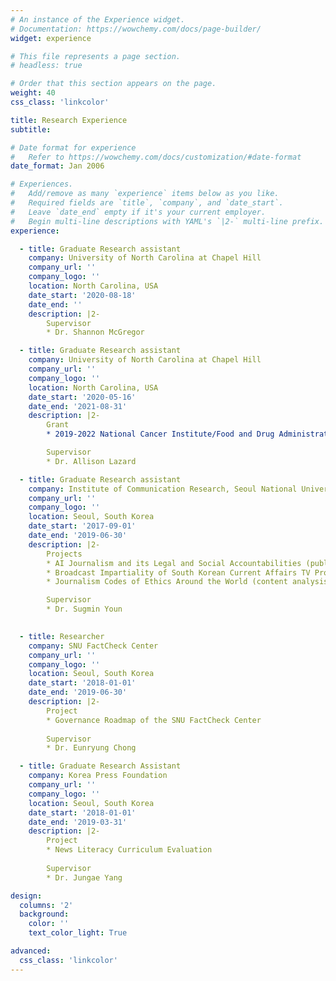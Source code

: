```yaml
---
# An instance of the Experience widget.
# Documentation: https://wowchemy.com/docs/page-builder/
widget: experience

# This file represents a page section.
# headless: true

# Order that this section appears on the page.
weight: 40
css_class: 'linkcolor'

title: Research Experience
subtitle:

# Date format for experience
#   Refer to https://wowchemy.com/docs/customization/#date-format
date_format: Jan 2006

# Experiences.
#   Add/remove as many `experience` items below as you like.
#   Required fields are `title`, `company`, and `date_start`.
#   Leave `date_end` empty if it's your current employer.
#   Begin multi-line descriptions with YAML's `|2-` multi-line prefix.
experience:

  - title: Graduate Research assistant
    company: University of North Carolina at Chapel Hill
    company_url: ''
    company_logo: ''
    location: North Carolina, USA
    date_start: '2020-08-18'
    date_end: ''
    description: |2-
        Supervisor 
        * Dr. Shannon McGregor

  - title: Graduate Research assistant
    company: University of North Carolina at Chapel Hill
    company_url: ''
    company_logo: ''
    location: North Carolina, USA
    date_start: '2020-05-16'
    date_end: '2021-08-31'
    description: |2-
        Grant 
        * 2019-2022 National Cancer Institute/Food and Drug Administration R01CA239192. "Evaluating the Impact of Waterpipe Marketing Claims on Young Adults." PI: Erin Sutfin. $1,311,866. Role: Co-Investigator.

        Supervisor 
        * Dr. Allison Lazard

  - title: Graduate Research assistant
    company: Institute of Communication Research, Seoul National University
    company_url: ''
    company_logo: ''
    location: Seoul, South Korea
    date_start: '2017-09-01'
    date_end: '2019-06-30'
    description: |2-
        Projects 
        * AI Journalism and its Legal and Social Accountabilities (published a book chapter)
        * Broadcast Impartiality of South Korean Current Affairs TV Programs (published a report)
        * Journalism Codes of Ethics Around the World (content analysis)

        Supervisor 
        * Dr. Sugmin Youn

        
  - title: Researcher
    company: SNU FactCheck Center
    company_url: ''
    company_logo: ''
    location: Seoul, South Korea
    date_start: '2018-01-01'
    date_end: '2019-06-30'
    description: |2-
        Project 
        * Governance Roadmap of the SNU FactCheck Center
        
        Supervisor 
        * Dr. Eunryung Chong

  - title: Graduate Research Assistant
    company: Korea Press Foundation
    company_url: ''
    company_logo: ''
    location: Seoul, South Korea
    date_start: '2018-01-01'
    date_end: '2019-03-31'
    description: |2-
        Project 
        * News Literacy Curriculum Evaluation
        
        Supervisor 
        * Dr. Jungae Yang

design:
  columns: '2'
  background:
    color: ''
    text_color_light: True

advanced:
  css_class: 'linkcolor'
---
```

